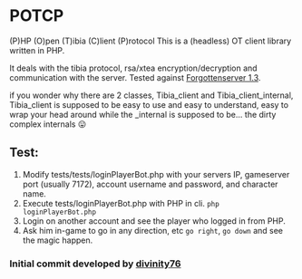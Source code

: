 # POTCP
(P)HP (O)pen (T)ibia (C)lient (P)rotocol
This is a (headless) OT client library written in PHP.

It deals with the tibia protocol, rsa/xtea encryption/decryption and communication with the server. 
Tested against [Forgottenserver 1.3](https://github.com/otland/forgottenserver). 

if you wonder why there are 2 classes, Tibia_client and Tibia_client_internal,
Tibia_client is supposed to be easy to use and easy to understand, easy to wrap your head around
while the _internal is supposed to be... the dirty complex internals :stuck_out_tongue:

## Test:
1. Modify tests/tests/loginPlayerBot.php with your servers IP, gameserver port (usually 7172), account username and password, and character name.
2. Execute tests/loginPlayerBot.php with PHP in cli. `php loginPlayerBot.php`
3. Login on another account and see the player who logged in from PHP. 
4. Ask him in-game to go in any direction, etc `go right`, `go down` and see the magic happen.

### Initial commit developed by [divinity76](https://github.com/divinity76)
